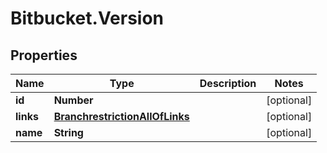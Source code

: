 # Bitbucket.Version

## Properties

Name | Type | Description | Notes
------------ | ------------- | ------------- | -------------
**id** | **Number** |  | [optional] 
**links** | [**BranchrestrictionAllOfLinks**](BranchrestrictionAllOfLinks.md) |  | [optional] 
**name** | **String** |  | [optional] 


